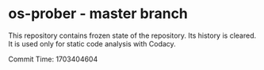 # os-prober - master branch

This repository contains frozen state of the repository.
Its history is cleared. It is used only for static code
analysis with Codacy.

Commit Time: 1703404604